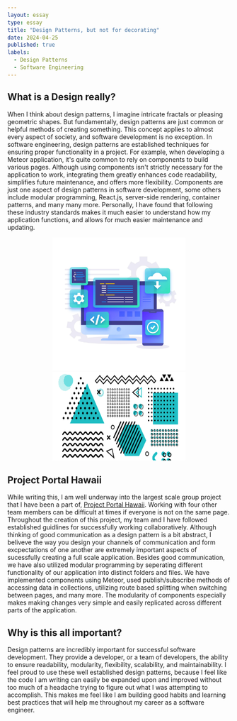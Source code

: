 ```yaml
---
layout: essay
type: essay
title: "Design Patterns, but not for decorating"
date: 2024-04-25
published: true
labels:
  - Design Patterns
  - Software Engineering
---
```


## What is a Design really?
When I think about design patterns, I imagine intricate fractals or pleasing geometric shapes. But fundamentally, design patterns are just common or helpful methods of creating something. This concept applies to almost every aspect of society, and software development is no exception. In software engineering, design patterns are established techniques for ensuring proper functionality in a project. For example, when developing a Meteor application, it's quite common to rely on components to build various pages. Although using components isn't strictly necessary for the application to work, integrating them greatly enhances code readability, simplifies future maintenance, and offers more flexibility. Components are just one aspect of design patterns in software development, some others include modular programming, React.js, server-side rendering, container patterns, and many many more. Personally, I have found that following these industry standards makes it much easier to understand how my application functions, and allows for much easier maintenance and updating.

<div style="text-align: center;">
  <img src="../img/wedimg.jpeg" width="300" height="300" style="display: inline-block;">
  <img src="../img/patterns.jpg" width="300" height="200" style="display: inline-block;">
</div>

## Project Portal Hawaii
While writing this, I am well underway into the largest scale group project that I have been a part of, [Project Portal Hawaii](https://project-portal.live/). Working with four other team members can be difficult at times if everyone is not on the same page. Throughout the creation of this project, my team and I have followed established guidlines for successfully working collaboratively. Although thinking of good communication as a design pattern is a bit abstract, I beliveve the way you design your channels of communication and form excpectations of one another are extremely important aspects of sucessfully creating a full scale application. Besides good communication, we have also utilized modular programming by seperating different functionality of our application into distinct folders and files. We have implemented components using Meteor, used publish/subscribe methods of accessing data in collections, utilizing route based splitting when switching between pages, and many more. The modularity of components especially makes making changes very simple and easily replicated across different parts of the application.

## Why is this all important?
Design patterns are incredibly important for successful software development. They provide a developer, or a team of developers, the ability to ensure readability, modularity, flexibility, scalability, and maintainability. I feel proud to use these well established design patterns, because I feel like the code I am writing can easily be expanded upon and improved without too much of a headache trying to figure out what I was attempting to accomplish. This makes me feel like I am building good habits and learning best practices that will help me throughout my career as a software engineer.
